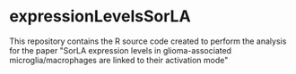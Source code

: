 # expressionLevelsSorLA
This repository contains the R source code created to perform the analysis for the paper "SorLA expression levels in glioma-associated microglia/macrophages are linked to their activation mode"
